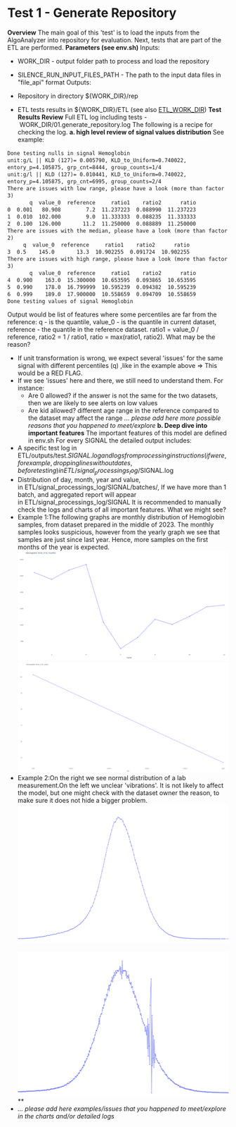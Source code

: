 # Test 1 - Generate Repository

**Overview**
The main goal of this 'test' is to load the inputs from the AlgoAnalyzer into repository for evaluation.
Next, tests that are part of the ETL are performed.
**Parameters (see env.sh)**
Inputs: 

- WORK_DIR - output folder path to process and load the repository
- SILENCE_RUN_INPUT_FILES_PATH - The path to the input data files in "file_api" format
Outputs:

- Repository in directory ${WORK_DIR}/rep
- ETL tests results in ${WORK_DIR}/ETL (see also [ETL_WORK_DIR](/Repositories/Solution%20details%20-%20ETL_process%20tool/High%20level%20-%20important%20paths/WORK_DIR.html))
**Test Results Review**
Full ETL log including tests - WORK_DIR/01.generate_repository.log
The following is a recipe for checking the log.
**a. high level review of signal values distribution**
See example:
```
Done testing nulls in signal Hemoglobin
unit:g/L || KLD (127)= 0.005790, KLD_to_Uniform=0.740022, entory_p=4.105875, grp_cnt=8444, group_counts=1/4
unit:g/l || KLD (127)= 0.010441, KLD_to_Uniform=0.740022, entory_p=4.105875, grp_cnt=6995, group_counts=2/4
There are issues with low range, please have a look (more than factor 3)
       q  value_0  reference     ratio1    ratio2      ratio
0  0.001   80.908        7.2  11.237223  0.088990  11.237223
1  0.010  102.000        9.0  11.333333  0.088235  11.333333
2  0.100  126.000       11.2  11.250000  0.088889  11.250000
There are issues with the median, please have a look (more than factor 2)
     q  value_0  reference     ratio1    ratio2      ratio
3  0.5    145.0       13.3  10.902255  0.091724  10.902255
There are issues with high range, please have a look (more than factor 3)
       q  value_0  reference     ratio1    ratio2      ratio
4  0.900    163.0  15.300000  10.653595  0.093865  10.653595
5  0.990    178.0  16.799999  10.595239  0.094382  10.595239
6  0.999    189.0  17.900000  10.558659  0.094709  10.558659
Done testing values of signal Hemoglobin
```
Output would be list of features where some percentiles are far from the reference:
q - is the quantile, value_0 - is the quantile in current dataset, reference - the quantile in the reference dataset. ratio1 = value_0 / reference, ratio2 = 1 / ratio1, ratio = max(ratio1, ratio2).
What may be the reason?

- If unit transformation is wrong, we expect several 'issues' for the same signal with different percentiles (q) ,like in the example above => This would be a RED FLAG.
- If we see 'issues' here and there, we still need to understand them. For instance:
    - Are 0 allowed? if the answer is not the same for the two datasets, then we are likely to see alerts on low values
    - Are kid allowed? different age range in the reference compared to the dataset may affect the range
*... please add here more possible reasons that you happened to meet/explore*
**b. Deep dive into important features**
The important features of this model are defined in env.sh
For every SIGNAL the detailed output includes:
- A specific test log in ETL/outputs/test.$SIGNAL.log and logs from processing instructions (if were, for example, dropping lines without dates, before testing) in ETL/signal_processings_log/$SIGNAL.log
- Distribution of day, month, year and value, in ETL/signal_processings_log/SIGNAL/batches/, If we have more than 1 batch, and aggregated report will appear in ETL/signal_processings_log/SIGNAL
It is recommended to manually check the logs and charts of all important features.
What we might see?
- Example 1:The following graphs are monthly distribution of Hemoglobin samples, from dataset prepared in the middle of 2023. The monthly samples looks suspicious, however from the yearly graph we see that samples are just since last year. Hence, more samples on the first months of the year is expected.
<img src="/attachments/13926413/13926420.png"/><img src="/attachments/13926413/13926421.png"/>
- Example 2:On the right we see normal distribution of a lab measurement.On the left we unclear 'vibrations'. It is not likely to affect the model, but one might check with the dataset owner the reason, to make sure it does not hide a bigger problem.<img src="/attachments/13926413/13926422.png"/>         <img src="/attachments/13926413/13926423.png"/>**
- *... please add here examples/issues that you happened to meet/explore in the charts and/or detailed logs*
 
